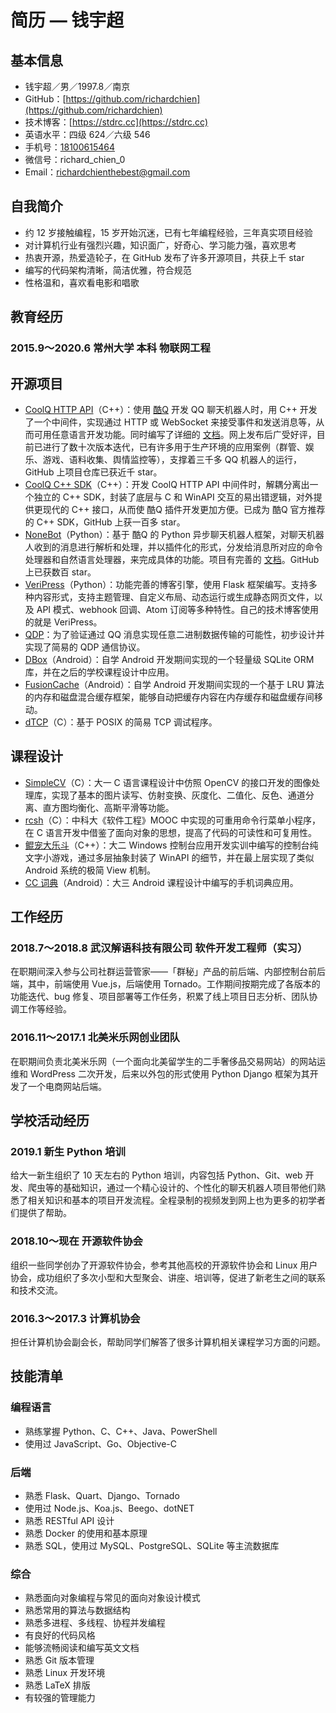 # 简历 — 钱宇超

## 基本信息

- 钱宇超／男／1997.8／南京
- GitHub：[https://github.com/richardchien](https://github.com/richardchien)
- 技术博客：[https://stdrc.cc](https://stdrc.cc)
- 英语水平：四级 624／六级 546
- 手机号：[18100615464](tel:+86-18100615464)
- 微信号：richard\_chien\_0
- Email：[richardchienthebest@gmail.com](mailto:richardchienthebest@gmail.com)
<!-- - 期望职位：Python／C++ 后端开发实习
- 期望工作地点：南京／上海／杭州 -->

## 自我简介

- 约 12 岁接触编程，15 岁开始沉迷，已有七年编程经验，三年真实项目经验
- 对计算机行业有强烈兴趣，知识面广，好奇心、学习能力强，喜欢思考
- 热衷开源，热爱造轮子，在 GitHub 发布了许多开源项目，共获上千 star
- 编写的代码架构清晰，简洁优雅，符合规范
- 性格温和，喜欢看电影和唱歌

## 教育经历

### 2015.9～2020.6 常州大学 本科 物联网工程

## 开源项目

- [CoolQ HTTP API](https://github.com/richardchien/coolq-http-api)（C++）：使用 [酷Q](https://cqp.cc/) 开发 QQ 聊天机器人时，用 C++ 开发了一个中间件，实现通过 HTTP 或 WebSocket 来接受事件和发送消息等，从而可用任意语言开发功能。同时编写了详细的 [文档](https://cqhttp.cc/docs/)。网上发布后广受好评，目前已进行了数十次版本迭代，已有许多用于生产环境的应用案例（群管、娱乐、游戏、语料收集、舆情监控等），支撑着三千多 QQ 机器人的运行，GitHub 上项目仓库已获近千 star。
- [CoolQ C++ SDK](https://github.com/richardchien/coolq-cpp-sdk)（C++）：开发 CoolQ HTTP API 中间件时，解耦分离出一个独立的 C++ SDK，封装了底层与 C 和 WinAPI 交互的易出错逻辑，对外提供更现代的 C++ 接口，从而使 酷Q 插件开发更加方便。已成为 酷Q 官方推荐的 C++ SDK，GitHub 上获一百多 star。
- [NoneBot](https://github.com/richardchien/nonebot)（Python）：基于 酷Q 的 Python 异步聊天机器人框架，对聊天机器人收到的消息进行解析和处理，并以插件化的形式，分发给消息所对应的命令处理器和自然语言处理器，来完成具体的功能。项目有完善的 [文档](https://nonebot.cqp.moe/)。GitHub 上已获数百 star。
- [VeriPress](https://github.com/veripress/veripress)（Python）：功能完善的博客引擎，使用 Flask 框架编写。支持多种内容形式，支持主题管理、自定义布局、动态运行或生成静态网页文件，以及 API 模式、webhook 回调、Atom 订阅等多种特性。自己的技术博客使用的就是 VeriPress。
- [QDP](https://github.com/richardchien/qdp)：为了验证通过 QQ 消息实现任意二进制数据传输的可能性，初步设计并实现了简易的 QDP 通信协议。
- [DBox](https://github.com/richardchien/dbox)（Android）：自学 Android 开发期间实现的一个轻量级 SQLite ORM 库，并在之后的学校课程设计中应用。
- [FusionCache](https://github.com/richardchien/fusion-cache)（Android）：自学 Android 开发期间实现的一个基于 LRU 算法的内存和磁盘混合缓存框架，能够自动把缓存内容在内存缓存和磁盘缓存间移动。
- [dTCP](https://github.com/richardchien/dtcp)（C）：基于 POSIX 的简易 TCP 调试程序。

## 课程设计

- [SimpleCV](https://github.com/richardchien/simple-cv)（C）：大一 C 语言课程设计中仿照 OpenCV 的接口开发的图像处理库，实现了基本的图片读写、仿射变换、灰度化、二值化、反色、通道分离、直方图均衡化、高斯平滑等功能。
- [rcsh](https://github.com/richardchien/rcsh)（C）：中科大《软件工程》MOOC 中实现的可重用命令行菜单小程序，在 C 语言开发中借鉴了面向对象的思想，提高了代码的可读性和可复用性。
- [鲲宠大乐斗](https://github.com/richardchien/kun-game)（C++）：大二 Windows 控制台应用开发实训中编写的控制台纯文字小游戏，通过多层抽象封装了 WinAPI 的细节，并在最上层实现了类似 Android 系统的极简 View 机制。
- [CC 词典](https://github.com/richardchien/ccdict-android)（Android）：大三 Android 课程设计中编写的手机词典应用。

## 工作经历

### 2018.7～2018.8 武汉解语科技有限公司 软件开发工程师（实习）

在职期间深入参与公司社群运营管家——「群秘」产品的前后端、内部控制台前后端，其中，前端使用 Vue.js，后端使用 Tornado。工作期间按期完成了各版本的功能迭代、bug 修复、项目部署等工作任务，积累了线上项目日志分析、团队协调工作等经验。

### 2016.11～2017.1 北美米乐网创业团队

在职期间负责北美米乐网（一个面向北美留学生的二手奢侈品交易网站）的网站运维和 WordPress 二次开发，后来以外包的形式使用 Python Django 框架为其开发了一个电商网站后端。

## 学校活动经历

### 2019.1 新生 Python 培训

给大一新生组织了 10 天左右的 Python 培训，内容包括 Python、Git、web 开发、爬虫等的基础知识，通过一个精心设计的、个性化的聊天机器人项目带他们熟悉了相关知识和基本的项目开发流程。全程录制的视频发到网上也为更多的初学者们提供了帮助。

### 2018.10～现在 开源软件协会

组织一些同学创办了开源软件协会，参考其他高校的开源软件协会和 Linux 用户协会，成功组织了多次小型和大型聚会、讲座、培训等，促进了新老生之间的联系和技术交流。

### 2016.3～2017.3 计算机协会

担任计算机协会副会长，帮助同学们解答了很多计算机相关课程学习方面的问题。

## 技能清单

### 编程语言

- 熟练掌握 Python、C、C++、Java、PowerShell
- 使用过 JavaScript、Go、Objective-C

### 后端

- 熟悉 Flask、Quart、Django、Tornado
- 使用过 Node.js、Koa.js、Beego、dotNET
- 熟悉 RESTful API 设计
- 熟悉 Docker 的使用和基本原理
- 熟悉 SQL，使用过 MySQL、PostgreSQL、SQLite 等主流数据库

### 综合

- 熟悉面向对象编程与常见的面向对象设计模式
- 熟悉常用的算法与数据结构
- 熟悉多进程、多线程、协程并发编程
- 有良好的代码风格
- 能够流畅阅读和编写英文文档
- 熟悉 Git 版本管理
- 熟悉 Linux 开发环境
- 熟悉 LaTeX 排版
- 有较强的管理能力

<!--
## 为什么雇佣我

- 相比其他在校生和应届生，我有更多的实际项目开发经验，编程能力更强，甚至有从头完全独立开发并扩展出整个生态的项目（CoolQ HTTP API 插件），因此进入公司后可以很快加入开发工作
- 我编写的代码有良好的代码风格，遵循最佳实践，因此可易读性和更高、可维护性更好高、bug 更少
- 我接触过很多编程语言和框架，对编程中的一些概念理解深入，且学习能力比较强，因此对于没有学过的框架也能快速上手
- 编程经验的丰富也导致了我在开发中能更少地踩坑，相比经验较少的人能够节省更多时间，提高工作效率
- 我对计算机有着真切的热爱和兴趣，因此在一些值得深入研究的问题上不会只止步于表面粗浅的理解，这会使编写的程序质量更高
- 一定程度的强迫症使得我对自己编写的代码和文档要求非常高，且在一些重要问题上会努力寻求最佳或最符合项目需求的解决方案

## 致谢

感谢您花时间阅读我的简历，期待能有机会和您共事。
-->
